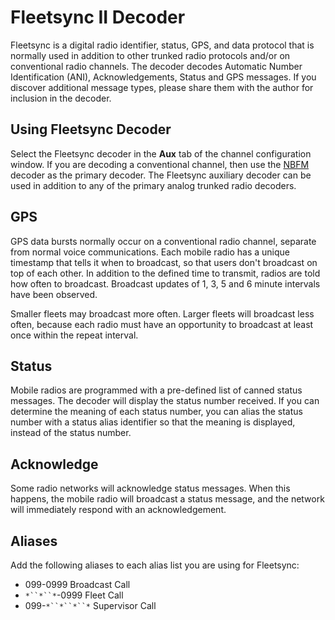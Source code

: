 # Fleetsync II Decoder #

Fleetsync is a digital radio identifier, status, GPS, and data protocol that is normally used in addition to other trunked radio protocols and/or on conventional radio channels. The decoder decodes Automatic Number Identification (ANI), Acknowledgements, Status and GPS messages.  If you discover additional message types, please share them with the author for inclusion in the decoder.

## Using Fleetsync Decoder ##

Select the Fleetsync decoder in the **Aux** tab of the channel configuration window.  If you are decoding a conventional channel, then use the [NBFM](NBFM) decoder as the primary decoder.  The Fleetsync auxiliary decoder can be used in addition to any of the primary analog trunked radio decoders.

## GPS ##

GPS data bursts normally occur on a conventional radio channel, separate from normal voice communications.  Each mobile radio has a unique timestamp that tells it when to broadcast, so that users don't broadcast on top of each other.  In addition to the defined time to transmit, radios are told how often to broadcast.  Broadcast updates of 1, 3, 5 and 6 minute intervals have been observed.

Smaller fleets may broadcast more often.  Larger fleets will broadcast less often, because each radio must have an opportunity to broadcast at least once within the repeat interval.

## Status ##

Mobile radios are programmed with a pre-defined list of canned status messages.  The decoder will display the status number received.  If you can determine the meaning of each status number, you can alias the status number with a status alias identifier so that the meaning is displayed, instead of the status number.

## Acknowledge ##

Some radio networks will acknowledge status messages.  When this happens, the mobile radio will broadcast a status message, and the network will immediately respond with an acknowledgement.

## Aliases ##

Add the following aliases to each alias list you are using for Fleetsync:

  * 099-0999 Broadcast Call
  * `*``*``*`-0999 Fleet Call
  * 099-`*``*``*``*` Supervisor Call